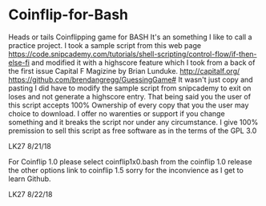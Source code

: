 # Coinflip-for-Bash
Heads or tails Coinflipping game for BASH
It's an something I like to call a practice project.
I took a sample script from this web page https://code.snipcademy.com/tutorials/shell-scripting/control-flow/if-then-else-fi 
and modified it with a highscore feature which I took from a back of the first issue Capital F Magizine by Brian Lunduke.
http://capitalf.org/
https://github.com/brendangregg/GuessingGame#
It wasn't just copy and pasting I did have to modify the sample script from snipcademy to exit on loses and not generate a highscore entry.
That being said you the user of this script accepts 100% Ownership of every copy that you the user may choice to download.
I offer no warenties or support if you change something and it breaks the script nor under any circumstance.
I give 100% premission to sell this script as free software as in the terms of the GPL 3.0

LK27 8/21/18

For Coinflip 1.0 please select coinflip1x0.bash from the coinflip 1.0 release the other options link to coinflip 1.5 sorry for the inconvience as I get to learn Github.

LK27 8/22/18
